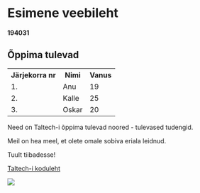 <h1>Esimene veebileht</h1>
<p>
<b>194031</b>
<p>
<h2>Õppima tulevad</h2>

<table>
    <tr>
        <th>Järjekorra nr</th>
        <th>Nimi</th>
        <th>Vanus</th>
    </tr>
    <tr>
        <td>1.</td>
        <td>Anu</td>
        <td>19</td>
    </tr>
    <tr>
        <td>2.</td>
        <td>Kalle</td>
        <td>25</td>
    </tr>
    <tr>
        <td>3.</td>
        <td>Oskar</td>
        <td>20</td>
    </tr>
</table>
<p>
Need on Taltech-i õppima tulevad noored - tulevased tudengid.
<p>
Meil on hea meel, et olete omale sobiva eriala leidnud.
<p>
Tuult tiibadesse!
<p>
<a href="https://taltech.ee">Taltech-i koduleht</a>
<p>
<img src="https://g.delfi.ee/images/pix/564x375/i23FOFCleIw/taltech-90643329.jpg">
